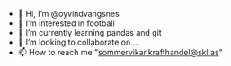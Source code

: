 - 👋 Hi, I’m @oyvindvangsnes
- 👀 I’m interested in football
- 🌱 I’m currently learning pandas and git
- 💞️ I’m looking to collaborate on ...
- 📫 How to reach me "sommervikar.krafthandel@skl.as"

<!---
oyvindvangsnes/oyvindvangsnes is a ✨ special ✨ repository because its `README.md` (this file) appears on your GitHub profile.
You can click the Preview link to take a look at your changes.
--->
